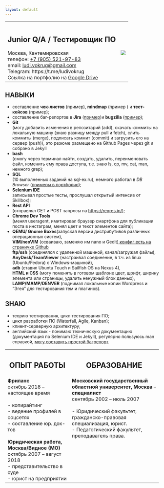 ```yaml
---
layout: default
---
```


<table border="0">
   <tr>
    <th>                              </th>
    <th> </th>
   </tr>
   <tr><td vertical-align="center">
<h2>Junior Q/A / Тестировщик ПО</h2>
Москва, Кантемировская <br>
телефон: <a href="tel:+79055219783"> +7 (905) 521-97-83</a> <br>
email: <a href="mailto:ludi.vokrug@gmail.com">ludi.vokrug@gmail.com</a> <br>
Telegram: <a rhef="https://t.me/ludivokrug">https://t.me/ludivokrug</a><br>
Ссылка на портфолио на <a href="https://drive.google.com/drive/folders/1uRbR2jLwcMhU6GdS2McZGnfwh22El-pT?usp=sharing">Google Drive</a></td>
<td valign="right"><img src="http://tekstovod.github.io/pic/ava.jpg"></td></tr>
</table> 


## НАВЫКИ
+ составление __чек-листов__ (<a rhef="https://docs.google.com/document/d/1YgFdAitE1fVmRqhgJyb6A1HzXOovrznoEPwCYiV4u-o/edit?usp=sharing">пример</a>), **mindmap** (<a rhef="https://drive.google.com/file/d/1oxhYQovzLW8qCcMKSk_B1EPMX5TMI5V4/view?usp=sharing">пример</a> ) и **тест-кейсов** (<a rhef="https://docs.google.com/document/d/18qSnPJlKlxhsUzWNJBdMjrnvakvGqFdfx2237jm4YJg/edit?usp=sharing">пример</a>);
+ составление баг-репортов в **Jira** (<a href="https://drive.google.com/file/d/161ae9PQWw0hrNIhQdfy0sqks8ptySPx_/view?usp=sharing">пример</a>)и **bugzilla** (<a href="https://drive.google.com/file/d/11ypvhSZ1OOBA6QXXeP9AFKzWVT8DHFIL/view?usp=sharing">пример</a>);
+ **Git**  
(могу добавить изменения в репозитарий (add), скачать коммиты на локальную машину (знаю разницу между pull и fetch), слить коммиты (merge), подписать коммит (commit) и загрузить его на сервер (push)), это резюме размещено на Github Pages через git и собрано в Jekyll
+ **bash**  
(смогу через терминал найти, создать, удалить, переименовать файл, изменить ему права доступа, т.е. знаю ls, cp, mv, cat, man, немного grep);
+ **SQL**  
(10 выполненных заданий на sql-ex.ru), немного работал в _DB Browser_ (<a href="https://drive.google.com/drive/folders/1mSFusmefIqfBqKNo41i8HeiODzWucKu4?usp=sharing">примеры в портфолио</a>);
+ **Selenium IDE**  
записывал простые тесты, прослушал открытый интенсив от Skillbox);
+ **Rest API**  
(отправлял GET и POST запросы на https://reqres.in/);
+ **Chrome Dev Tools**  
(менял useragent, имитировал браузер смартфона для публикации поста в инстаграм, менял цвет и текст элементов сайта);
+ **QEMU/ Gnome Boxes**(запускал версии дистрибутивов различных операционных систем),  
  **VIM/neoVIM** (осваиваю, заменяю им nano и Gedit),<a href="https://github.com/ludi-vokrug/dot.vim">конфиг есть на страничке Github</a>  
  **ftp/ssh** (соединялся с удаленной машиной, качал/загружал файлы),  
  **AnyDesk/TeamViewer** (настраивал соединение, в т.ч. из linux (Ubuntu/Fedora) с Windows-машиной),  
  **adb** (ставил Ubuntu Touch и Sailfish OS на Nexus 4),  
  **HTML и CSS** (могу поменять в готовом шаблоне цвет, шрифт, ширину элемента или страницы, удалить ненужный блок данных),  
  **LAMP/MAMP/DENVER** (поднимал локальные копии Wordpress и “Эгея” для тестирования тем и плагинов).
 
## ЗНАЮ

+ теорию тестирования, цикл тестирования ПО;
+ цикл разработки ПО (Waterfall, Agile, Kanban);
+ клиент-серверную архитектуру;
+ английский язык - понимаю техническую документацию (документация по Selenium IDE и Jekyll), регулярно пользуюсь man справкой, <a href="https://bugzilla.rpmfusion.org/show_bug.cgi?id=5918"> могу составить простой багрепорт</a>.



<table border="0" layout="fixed">
   <tr>
    <th> <h2>ОПЫТ РАБОТЫ</h2> </th>
    <th> <h2>ОБРАЗОВАНИЕ</h2> </th>
   </tr>
   <tr><td valign="top">
<b>Фриланс</b><br>
октябрь 2018 – настоящее время<br>
<br>
- копирайтинг<br>
- ведение профилей в соцсетях<br>
- составление юр. док-тов<br>
 <br>
<b>Юридическая работа,
Москва/Видное (МО)</b><br>
октябрь 2007 – август 2018<br>
- представительство в суде<br>
- юрист на предприятии<br>
</td>
<td valign="top">
<b>Московский государственный областной университет, Москва – специалист</b><br>
сентябрь 2002 – июль 2007<br>
<br>
- Юридический факультет, гражданско-правовая специализация, юрист.<br>
- Педагогический факультет, преподаватель права.<br>
</td></tr>
</table> 

